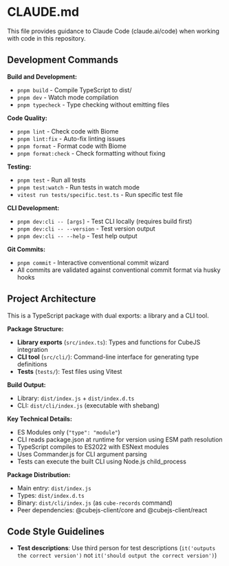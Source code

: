 # CLAUDE.md

This file provides guidance to Claude Code (claude.ai/code) when working with code in this repository.

## Development Commands

**Build and Development:**
- `pnpm build` - Compile TypeScript to dist/
- `pnpm dev` - Watch mode compilation
- `pnpm typecheck` - Type checking without emitting files

**Code Quality:**
- `pnpm lint` - Check code with Biome
- `pnpm lint:fix` - Auto-fix linting issues
- `pnpm format` - Format code with Biome
- `pnpm format:check` - Check formatting without fixing

**Testing:**
- `pnpm test` - Run all tests
- `pnpm test:watch` - Run tests in watch mode
- `vitest run tests/specific.test.ts` - Run specific test file

**CLI Development:**
- `pnpm dev:cli -- [args]` - Test CLI locally (requires build first)
- `pnpm dev:cli -- --version` - Test version output
- `pnpm dev:cli -- --help` - Test help output

**Git Commits:**
- `pnpm commit` - Interactive conventional commit wizard
- All commits are validated against conventional commit format via husky hooks

## Project Architecture

This is a TypeScript package with dual exports: a library and a CLI tool.

**Package Structure:**
- **Library exports** (`src/index.ts`): Types and functions for CubeJS integration
- **CLI tool** (`src/cli/`): Command-line interface for generating type definitions
- **Tests** (`tests/`): Test files using Vitest

**Build Output:**
- Library: `dist/index.js` + `dist/index.d.ts`
- CLI: `dist/cli/index.js` (executable with shebang)

**Key Technical Details:**
- ES Modules only (`"type": "module"`)
- CLI reads package.json at runtime for version using ESM path resolution
- TypeScript compiles to ES2022 with ESNext modules
- Uses Commander.js for CLI argument parsing
- Tests can execute the built CLI using Node.js child_process

**Package Distribution:**
- Main entry: `dist/index.js`
- Types: `dist/index.d.ts` 
- Binary: `dist/cli/index.js` (as `cube-records` command)
- Peer dependencies: @cubejs-client/core and @cubejs-client/react

## Code Style Guidelines

- **Test descriptions**: Use third person for test descriptions (`it('outputs the correct version')` not `it('should output the correct version')`)